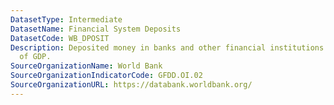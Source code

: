 ```yaml
---
DatasetType: Intermediate
DatasetName: Financial System Deposits
DatasetCode: WB_DPOSIT
Description: Deposited money in banks and other financial institutions as a percentage
  of GDP.
SourceOrganizationName: World Bank
SourceOrganizationIndicatorCode: GFDD.OI.02
SourceOrganizationURL: https://databank.worldbank.org/
---
```


